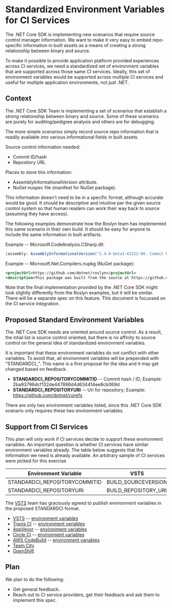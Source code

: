 # Standardized Environment Variables for CI Services

The .NET Core SDK is implementing new scenarios that require source control manager information. We want to make it very easy to embed repo-specific information in built assets as a means of creating a strong relationship between binary and source.

To make it possible to provide application platform provided experiences across CI services, we need a standardized set of environment variables that are supported across those same CI services. Ideally, this set of environment variables would be supported across multiple CI services and useful for multiple application environments, not just .NET.

## Context

The .NET Core SDK Team is implementing a set of scenarios that establish a strong relationship between binary and source. Some of these scenarios are purely for auditing/pedigree analysis and others are for debugging.

The more simple scenarios simply record source repo information that is readily available into various informational fields in built assets.

Source control information needed:

* Commit ID/hash
* Repository URL

Places to store this information:

* AssemblyInformationalVersion attribute.
* NuGet nuspec file (manifest for NuGet package).

This information doesn't need to be in a specific format, although accurate would be good. It should be descriptive and intuitive per the given source control system so that human readers can work their way back to source (assuming they have access).

The following examples demonstrate how the Roslyn team has implemented this same scenario in their own build. It should be easy for anyone to include the same information in built artifacts.

Example -- Microsoft.CodeAnalysis.CSharp.dll:

```csharp
[assembly: AssemblyInformationalVersion("2.4.0-beta1-62122-04. Commit Hash: ab56a4a6c32268d925014a3e45ddce61fba715cd")]
```

Example -- Microsoft.Net.Compilers.nupkg (NuGet package):

```xml
<projectUrl>https://github.com/dotnet/roslyn</projectUrl>
<description>This package was built from the source at https://github.com/dotnet/roslyn/commit/ab56a4a6c32268d925014a3e45ddce61fba715cd</description>
```

Note that the final implementation provided by the .NET Core SDK might look slightly differently from the Roslyn examples, but it will be similar. There will be a separate spec on this feature. This document is focussed on the CI service integration.

## Proposed Standard Environment Variables

The .NET Core SDK needs are oriented around source control. As a result, the intial list is source control oriented, but there is no affinity to source control on the general idea of standardized environment variables.

It is important that these environment variables do not conflict with other variables. To avoid that, all environment variables will be prepended with "STANDARDCI\_". This name is a first proposal for the idea and it may get changed based on feedback.

* **STANDARDCI\_REPOSITORYCOMMITID** -- Commit hash / ID; Example: 2ba93796dcf132de447886d4d634414ee8cb069d
* **STANDARDCI\_REPOSITORYURI** -- Uri for repository; Example: https://github.com/dotnet/corefx

There are only two environment variables listed, since this .NET Core SDK scenario only requires these two environment variables.

## Support from CI Services

This plan will only work if CI services decide to support these environment variables. An important question is whether CI services have similar environment variables already. The table below suggests that the information we need is already available. An arbitrary sample of CI services were picked for this exercise.

| Environment Variable | VSTS | Travis CI| AppVeyor | Circle CI | AWS CodeBuild | Team City | OpenShift |
| -------------------- | ---- | -------- | -------- | --------- | ------------- | --------- | --------- |
|STANDARDCI\_REPOSITORYCOMMITID | BUILD\_SOURCEVERSION | TRAVIS\_COMMIT |APPVEYOR\_REPO\_COMMIT | CIRCLE\_SHA1 | CODEBUILD\_RESOLVED\_SOURCE\_VERSION | build.vcs.number | OPENSHIFT\_BUILD\_COMMIT |
|STANDARDCI\_REPOSITORYURI|BUILD\_REPOSITORY\_URI| | | CIRCLE\_REPOSITORY\_URL | CODEBUILD\_SOURCE\_REPO\_URL | vcsroot.url | OPENSHIFT\_BUILD\_SOURCE |

The [VSTS](https://www.visualstudio.com/team-services/) team has graciously agreed to publish environment variables in the proposed STANDARDCI format.

* [VSTS](https://www.visualstudio.com/team-services/) -- [environment variables](https://docs.microsoft.com/en-us/vsts/build-release/concepts/definitions/build/variables?tabs=batch#predefined-variables)
* [Travis CI](https://travis-ci.org/) -- [environment variables](https://docs.travis-ci.com/user/environment-variables/#Default-Environment-Variables)
* [AppVeyor](https://www.appveyor.com/) -- [environment variables](https://www.appveyor.com/docs/environment-variables/)
* [Circle CI](https://circleci.com) -- [environment variables](https://circleci.com/docs/2.0/env-vars)
* [AWS CodeBuild](https://aws.amazon.com/codebuild/) -- [environment variables](http://docs.aws.amazon.com/codebuild/latest/userguide/build-env-ref-env-vars.html)
* [Team City](https://confluence.jetbrains.com/display/TCDL/Predefined+Build+Parameters)
* [OpenShift](https://docs.openshift.com/enterprise/3.1/dev_guide/builds.html#output-image-environment-variables)

## Plan

We plan to do the following:

* Get general feedback.
* Reach out to CI service providers, get their feedback and ask them to implement this spec.
